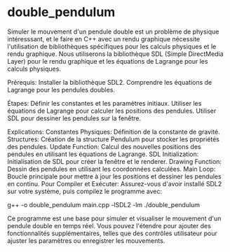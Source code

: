 # double_pendulum


Simuler le mouvement d'un pendule double est un problème de physique intéresssant, et le faire en C++ avec un rendu graphique nécessite l'utilisation de bibliothèques spécifiques pour les calculs physiques et le rendu graphique. Nous utiliserons la bibliothèque SDL (Simple DirectMedia Layer) pour le rendu graphique et les équations de Lagrange pour les calculs physiques.

Prérequis:
Installer la bibliothèque SDL2.
Comprendre les équations de Lagrange pour les pendules doubles.

Étapes:
Définir les constantes et les paramètres initiaux.
Utiliser les équations de Lagrange pour calculer les positions des pendules.
Utiliser SDL pour dessiner les pendules sur la fenêtre.

Explications:
Constantes Physiques: Définition de la constante de gravité.
Structures: Création de la structure Pendulum pour stocker les propriétés des pendules.
Update Function: Calcul des nouvelles positions des pendules en utilisant les équations de Lagrange.
SDL Initialization: Initialisation de SDL pour créer la fenêtre et le renderer.
Drawing Function: Dessin des pendules en utilisant les coordonnées calculées.
Main Loop: Boucle principale pour mettre à jour les positions et dessiner les pendules en continu.
Pour Compiler et Exécuter:
Assurez-vous d'avoir installé SDL2 sur votre système, puis compilez le programme avec:

g++ -o double_pendulum main.cpp -lSDL2 -lm
./double_pendulum

Ce programme est une base pour simuler et visualiser le mouvement d'un pendule double en temps réel. Vous pouvez l'étendre pour ajouter des fonctionnalités supplémentaires, telles que des contrôles utilisateur pour ajuster les paramètres ou enregistrer les mouvements.

